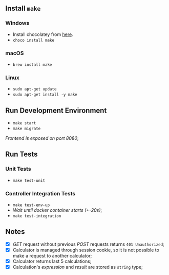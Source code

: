 ## Install `make`
### Windows
- Install chocolatey from [here](https://chocolatey.org/install).
- ```choco install make```
### macOS
- ```brew install make```
### Linux
- ```sudo apt-get update```
- ```sudo apt-get install -y make```

## Run Development Environment
- ```make start```
- ```make migrate```

_Frontend is exposed on port 8080_;

## Run Tests
### Unit Tests
- ```make test-unit```
### Controller Integration Tests
- ```make test-env-up```
- _Wait until docker container starts (+-20s)_;
- ```make test-integration```

## Notes
- [x] _GET_ request without previous _POST_ requests returns `401 Unauthorized`;
- [x] Calculator is managed through session cookie, so it is not possible to make a request to another calculator;
- [x] Calculator returns last 5 calculations;
- [x] Calculation's _expression_ and _result_ are stored as `string` type;